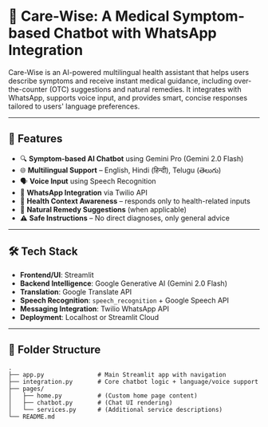 # 💬 Care-Wise: A Medical Symptom-based Chatbot with WhatsApp Integration

Care-Wise is an AI-powered multilingual health assistant that helps users describe symptoms and receive instant medical guidance, including over-the-counter (OTC) suggestions and natural remedies. It integrates with WhatsApp, supports voice input, and provides smart, concise responses tailored to users' language preferences.

---

## 🚀 Features

- 🔍 **Symptom-based AI Chatbot** using Gemini Pro (Gemini 2.0 Flash)
- 🌐 **Multilingual Support** – English, Hindi (हिन्दी), Telugu (తెలుగు)
- 🗣 **Voice Input** using Speech Recognition
- 📱 **WhatsApp Integration** via Twilio API
- 🧠 **Health Context Awareness** – responds only to health-related inputs
- 🌿 **Natural Remedy Suggestions** (when applicable)
- ⚠️ **Safe Instructions** – No direct diagnoses, only general advice

---

## 🛠 Tech Stack

- **Frontend/UI**: Streamlit
- **Backend Intelligence**: Google Generative AI (Gemini 2.0 Flash)
- **Translation**: Google Translate API
- **Speech Recognition**: `speech_recognition` + Google Speech API
- **Messaging Integration**: Twilio WhatsApp API
- **Deployment**: Localhost or Streamlit Cloud

---

## 📁 Folder Structure

```plaintext
.
├── app.py               # Main Streamlit app with navigation
├── integration.py       # Core chatbot logic + language/voice support
├── pages/
│   ├── home.py          # (Custom home page content)
│   ├── chatbot.py       # (Chat UI rendering)
│   └── services.py      # (Additional service descriptions)
└── README.md
